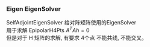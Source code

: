 <!--
 * @Author: Liu Weilong
 * @Date: 2021-01-16 11:11:18
 * @LastEditors: Liu Weilong
 * @LastEditTime: 2021-01-19 21:36:51
 * @FilePath: /3rd-test-learning/22. slam_demo/doc.md
 * @Description: 
-->
### Eigen EigenSolver

SelfAdjointEigenSolver 给对阵矩阵使用的EigenSolver<br>
用于求解 EpipolarH4Pts $A^{T}Ah=0$ <br>
但是对于 H 矩阵的求解, 有要求 4个点 不能共线, 不能交叉。<br>


